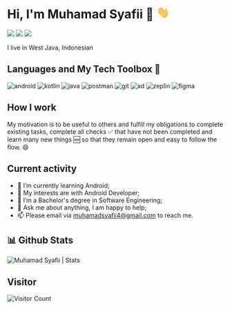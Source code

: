 # Hi, I'm Muhamad Syafii 👨 <img src="https://github.com/muhamadsyafii/muhamadsyafii/blob/master/gif/Hi.gif?raw=true" width="30px">
[<img height="30" src="https://img.shields.io/badge/Instagram-%23E4405F.svg?&style=flat-square&logo=instagram&logoColor=white" target="_blank" />][Instagram]
[<img height="30" src="https://img.shields.io/badge/twitter-%231DA1F2.svg?&style=for-the-badge&logo=twitter&logoColor=white" target="_blank" />][twitter]
[<img height="30" src="https://img.shields.io/badge/linkedin-blue.svg?&style=for-the-badge&logo=linkedin&logoColor=white" target="_blank" />][LinkedIn]

I live in West Java, Indonesian

## Languages and My Tech Toolbox 🧰 

<p align="left">
<img src="https://uxwing.com/wp-content/themes/uxwing/download/10-brands-and-social-media/android-studio.svg" alt="android" width="40" height="40"/>
<img src="https://www.vectorlogo.zone/logos/kotlinlang/kotlinlang-icon.svg" alt="kotlin" height="40"/> 
<img src="https://www.vectorlogo.zone/logos/java/java-icon.svg" alt="java" height="40"/> 
<img src="https://www.vectorlogo.zone/logos/getpostman/getpostman-icon.svg" alt="postman" width="40" height="40"/> 
<img src="https://www.vectorlogo.zone/logos/git-scm/git-scm-icon.svg" alt="git" width="40" height="40"/> 
<img src="https://cdn.worldvectorlogo.com/logos/adobe-xd-1.svg" alt="xd" width="40" height="40"/>
<img src="https://www.vectorlogo.zone/logos/zeplinio/zeplinio-icon.svg" alt="zeplin" width="40" height="40"/>
<img src="https://www.vectorlogo.zone/logos/figma/figma-icon.svg" alt="figma" width="40" height="40"/>
</p>


## How I work

My motivation is to be useful to others and fulfill my obligations to complete existing tasks, complete all checks ✅ that have not been completed and learn many new things 🆕 so that they remain open and easy to follow the flow. 😄

## Current activity

- 📖 I’m currently learning Android;
- 🤔 My interests are with Android Developer;
- 💼 I’m a Bachelor's degree in Software Engineering;
- 💬 Ask me about anything, I am happy to help;
- 📫 Please email via muhamadsyafii4@gmail.com to reach me.


## 📊 Github Stats
<p align="left"> <img src="https://github-readme-stats.vercel.app/api?username=muhamadsyafii&show_icons=true&theme=graywhite" alt="Muhamad Syafii | Stats" />

## Visitor
 ![Visitor Count](https://profile-counter.glitch.me/{muhamadsyafii}/count.svg)
 
 
[twitter]: https://twitter.com/fii_upl
[linkedin]: https://www.linkedin.com/in/muhamadsyafii4
[Instagram]: https://www.instagram.com/fii.upl
